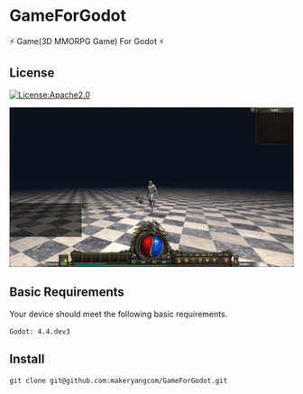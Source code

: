 # GameForGodot

⚡ Game(3D MMORPG Game) For Godot ⚡

## License

[![License:Apache2.0](https://img.shields.io/badge/License-Apache2.0-yellow.svg)](https://opensource.org/licenses/Apache2.0)

![Game(3D MMORPG Game) For Godot](document/images/github.png)

## Basic Requirements

Your device should meet the following basic requirements.

```shell
Godot: 4.4.dev3
```

## Install

```shell
git clone git@github.com:makeryangcom/GameForGodot.git
```